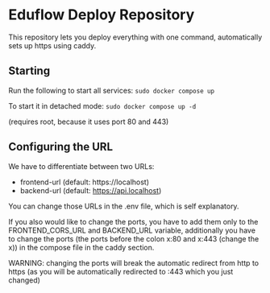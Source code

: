 # Eduflow Deploy Repository
This repository lets you deploy everything with one command, automatically sets up https using caddy.

## Starting
Run the following to start all services:
`sudo docker compose up`

To start it in detached mode:
`sudo docker compose up -d`

(requires root, because it uses port 80 and 443)

## Configuring the URL

We have to differentiate between two URLs:

 - frontend-url (default: https://localhost)
 - backend-url (default: https://api.localhost)

You can change those URLs in the .env file, which is self explanatory.

If you also would like to change the ports, you have to add them only to the FRONTEND_CORS_URL and BACKEND_URL variable, additionally you have to change the ports (the ports before the colon x:80 and x:443 (change the x)) in the compose file in the caddy section. 

WARNING: changing the ports will break the automatic redirect from http to https (as you will be automatically redirected to :443 which you just changed)